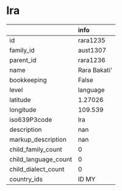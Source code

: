# lra
|                      | info         |
|:---------------------|:-------------|
| id                   | rara1235     |
| family_id            | aust1307     |
| parent_id            | rara1236     |
| name                 | Rara Bakati' |
| bookkeeping          | False        |
| level                | language     |
| latitude             | 1.27026      |
| longitude            | 109.539      |
| iso639P3code         | lra          |
| description          | nan          |
| markup_description   | nan          |
| child_family_count   | 0            |
| child_language_count | 0            |
| child_dialect_count  | 0            |
| country_ids          | ID MY        |